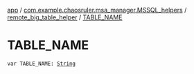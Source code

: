 [app](../../index.md) / [com.example.chaosruler.msa_manager.MSSQL_helpers](../index.md) / [remote_big_table_helper](index.md) / [TABLE_NAME](.)

# TABLE_NAME

`var TABLE_NAME: `[`String`](https://kotlinlang.org/api/latest/jvm/stdlib/kotlin/-string/index.html)
